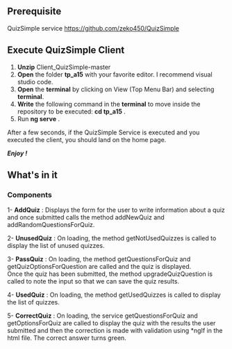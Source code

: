 
## Prerequisite 
QuizSimple service  https://github.com/zeko450/QuizSimple  

## Execute QuizSimple Client
1) **Unzip** Client_QuizSimple-master
2) **Open** the folder **tp_a15** with your favorite editor.   I recommend visual studio code.  
3) **Open** the **terminal** by clicking on View (Top Menu Bar) and selecting **terminal**.  
4) **Write** the following command in the **terminal** to move inside the repository to be executed: **cd tp_a15** .  
5) Run **ng serve** .  

After a few seconds, if the QuizSimple Service is executed and you executed the client, you should land on the home page.

***Enjoy !***

## What's in it
### Components
1- **AddQuiz** : Displays the form for the user to write information about a quiz and once submitted calls the method addNewQuiz and addRandomQuestionsForQuiz.  

2- **UnusedQuiz** : On loading, the method getNotUsedQuizzes is called to display the list of unused quizzes.  

3- **PassQuiz** : On loading, the method getQuestionsForQuiz and getQuizOptionsForQuestion are called and the quiz is displayed.  
Once the quiz has been submitted, the method upgradeQuizQuestion is called to note the input so that we can save the quiz results.  

4- **UsedQuiz** : On loading, the method getUsedQuizzes is called to display the list of quizzes.  

5- **CorrectQuiz** : On loading, the service getQuestionsForQuiz and getOptionsForQuiz are called to display the quiz with the results the user submitted 
and then the correction is made with validation using *ngIf in the html file. The correct answer turns green.



